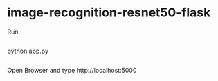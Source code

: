 # image-recognition-resnet50-flask


Run
```

```
python app.py

```

```
Open Browser and type http://localhost:5000

```
